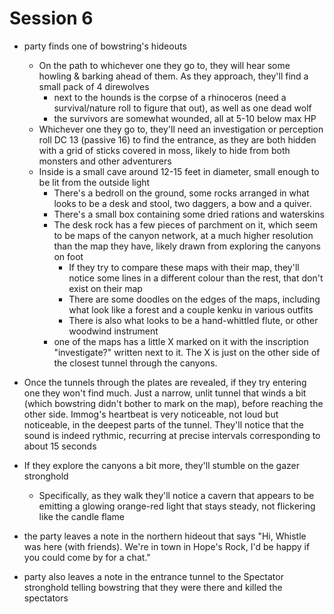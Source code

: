 # Session 6

- party finds one of bowstring's hideouts
  - On the path to whichever one they go to, they will hear some howling & barking ahead of them. As they approach, they'll find a small pack of 4 direwolves
    - next to the hounds is the corpse of a rhinoceros (need a survival/nature roll to figure that out), as well as one dead wolf 
    - the survivors are somewhat wounded, all at 5-10 below max HP
  - Whichever one they go to, they'll need an investigation or perception roll DC 13 (passive 16) to find the entrance, as they are both hidden with a grid of sticks covered in moss, likely to hide from both monsters and other adventurers
  - Inside is a small cave around 12-15 feet in diameter, small enough to be lit from the outside light
    - There's a bedroll on the ground, some rocks arranged in what looks to be a desk and stool, two daggers, a bow and a quiver.
    - There's a small box containing some dried rations and waterskins
    - The desk rock has a few pieces of parchment on it, which seem to be maps of the canyon network, at a much higher resolution than the map they have, likely drawn from exploring the canyons on foot
      - If they try to compare these maps with their map, they'll notice some lines in a different colour than the rest, that don't exist on their map
      - There are some doodles on the edges of the maps, including what look like a forest and a couple kenku in various outfits
      - There is also what looks to be a hand-whittled flute, or other woodwind instrument
    - one of the maps has a little X marked on it with the inscription "investigate?" written next to it. The X is just on the other side of the closest tunnel through the canyons.
- Once the tunnels through the plates are revealed, if they try entering one they won't find much. Just a narrow, unlit tunnel that winds a bit (which bowstring didn't bother to mark on the map), before reaching the other side. Immog's heartbeat is very noticeable, not loud but noticeable, in the deepest parts of the tunnel. They'll notice that the sound is indeed rythmic, recurring at precise intervals corresponding to about 15 seconds
- If they explore the canyons a bit more, they'll stumble on the gazer stronghold
  - Specifically, as they walk they'll notice a cavern that appears to be emitting a glowing orange-red light that stays steady, not flickering like the candle flame


- the party leaves a note in the northern hideout that says "Hi, Whistle was here (with friends). We're in town in Hope's Rock, I'd be happy if you could come by for a chat."
- party also leaves a note in the entrance tunnel to the Spectator stronghold telling bowstring that they were there and killed the spectators
